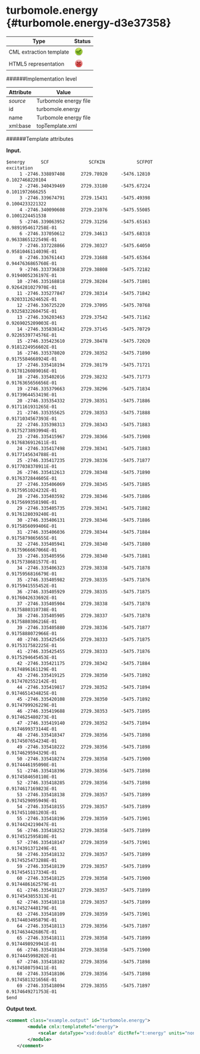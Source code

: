 # turbomole.energy {#turbomole.energy-d3e37358}


| Type                                                                                                                                                | Status                                                                                                                                              |
|----|----|
| CML extraction template                                                                                                                             | ![](/imgs/Total.png)                                                                                                                                |
| HTML5 representation                                                                                                                                | ![](/imgs/None.png)                                                                                                                                 |

######Implementation level

| Attribute                                                                                                                                           | Value                                                                                                                                               |
|----|----|
| *source*                                                                                                                                            | Turbomole energy file                                                                                                                               |
| id                                                                                                                                                  | turbomole.energy                                                                                                                                    |
| name                                                                                                                                                | Turbomole energy file                                                                                                                               |
| xml:base                                                                                                                                            | topTemplate.xml                                                                                                                                     |

######Template attributes

**Input.**

    $energy      SCF               SCFKIN            SCFPOT            excitation
         1 -2746.338897408      2729.78920     -5476.12810     0.1027468220104
         2 -2746.340439469      2729.33180     -5475.67224     0.1011972666255
         3 -2746.339674791      2729.15431     -5475.49398     0.1004233221322
         4 -2746.340090608      2729.21076     -5475.55085     0.1001224451538
         5 -2746.339063952      2729.31256     -5475.65163     0.9891954617258E-01
         6 -2746.337050612      2729.34613     -5475.68318     0.9633865122549E-01
         7 -2746.337228866      2729.30327     -5475.64050     0.9581046114039E-01
         8 -2746.336761443      2729.31688     -5475.65364     0.9447636865760E-01
         9 -2746.333736838      2729.38808     -5475.72182     0.9194005236197E-01
        10 -2746.335168818      2729.38284     -5475.71801     0.9264281027970E-01
        11 -2746.335277847      2729.38314     -5475.71842     0.9203312624652E-01
        12 -2746.336725220      2729.37095     -5475.70768     0.9325832260475E-01
        13 -2746.336203463      2729.37542     -5475.71162     0.9269025209003E-01
        14 -2746.335838142      2729.37145     -5475.70729     0.9226539774576E-01
        15 -2746.335423610      2729.38478     -5475.72020     0.9181224956602E-01
        16 -2746.335378020      2729.38352     -5475.71890     0.9175584668924E-01
        17 -2746.335418194      2729.38179     -5475.71721     0.9178126089016E-01
        18 -2746.335402016      2729.38232     -5475.71773     0.9176365656656E-01
        19 -2746.335379663      2729.38296     -5475.71834     0.9173964453419E-01
        20 -2746.335354332      2729.38351     -5475.71886     0.9171161931265E-01
        21 -2746.335355625      2729.38353     -5475.71888     0.9171034567393E-01
        22 -2746.335398313      2729.38343     -5475.71883     0.9175273893994E-01
        23 -2746.335415967      2729.38366     -5475.71908     0.9176836912611E-01
        24 -2746.335417498      2729.38341     -5475.71883     0.9177145634788E-01
        25 -2746.335417235      2729.38336     -5475.71877     0.9177038378911E-01
        26 -2746.335412613      2729.38348     -5475.71890     0.9176372844605E-01
        27 -2746.335406069      2729.38345     -5475.71885     0.9175951024232E-01
        28 -2746.335403592      2729.38346     -5475.71886     0.9175699358190E-01
        29 -2746.335405735      2729.38341     -5475.71882     0.9176128039240E-01
        30 -2746.335406131      2729.38346     -5475.71886     0.9175856099406E-01
        31 -2746.335406036      2729.38344     -5475.71884     0.9175879865655E-01
        32 -2746.335405941      2729.38340     -5475.71880     0.9175966667066E-01
        33 -2746.335405956      2729.38340     -5475.71881     0.9175738681577E-01
        34 -2746.335406323      2729.38338     -5475.71878     0.9175956816679E-01
        35 -2746.335405982      2729.38335     -5475.71876     0.9175941555452E-01
        36 -2746.335405929      2729.38335     -5475.71875     0.9176042633692E-01
        37 -2746.335405904      2729.38338     -5475.71878     0.9175880310738E-01
        38 -2746.335405905      2729.38337     -5475.71878     0.9175880306216E-01
        39 -2746.335405880      2729.38336     -5475.71877     0.9175888072966E-01
        40 -2746.335425456      2729.38333     -5475.71875     0.9175317582225E-01
        41 -2746.335425455      2729.38333     -5475.71876     0.9175294645453E-01
        42 -2746.335421175      2729.38342     -5475.71884     0.9174896161129E-01
        43 -2746.335419125      2729.38350     -5475.71892     0.9174702552142E-01
        44 -2746.335419817      2729.38352     -5475.71894     0.9174651434825E-01
        45 -2746.335420108      2729.38350     -5475.71892     0.9174799926229E-01
        46 -2746.335419688      2729.38353     -5475.71895     0.9174625480273E-01
        47 -2746.335419140      2729.38352     -5475.71894     0.9174699373144E-01
        48 -2746.335418347      2729.38356     -5475.71898     0.9174507654234E-01
        49 -2746.335418222      2729.38356     -5475.71898     0.9174629594329E-01
        50 -2746.335418274      2729.38358     -5475.71900     0.9174446195090E-01
        51 -2746.335418396      2729.38356     -5475.71898     0.9174584650110E-01
        52 -2746.335418285      2729.38356     -5475.71898     0.9174617169823E-01
        53 -2746.335418138      2729.38357     -5475.71899     0.9174529095949E-01
        54 -2746.335418155      2729.38357     -5475.71899     0.9174511081203E-01
        55 -2746.335418196      2729.38359     -5475.71901     0.9174424219047E-01
        56 -2746.335418252      2729.38358     -5475.71899     0.9174512595810E-01
        57 -2746.335418147      2729.38359     -5475.71901     0.9174391371249E-01
        58 -2746.335418132      2729.38357     -5475.71899     0.9174525473288E-01
        59 -2746.335418139      2729.38357     -5475.71899     0.9174545117334E-01
        60 -2746.335418125      2729.38358     -5475.71900     0.9174486162579E-01
        61 -2746.335418127      2729.38357     -5475.71899     0.9174543855313E-01
        62 -2746.335418118      2729.38357     -5475.71899     0.9174527448179E-01
        63 -2746.335418109      2729.38359     -5475.71901     0.9174403495879E-01
        64 -2746.335418113      2729.38356     -5475.71897     0.9174634426867E-01
        65 -2746.335418111      2729.38358     -5475.71899     0.9174498929941E-01
        66 -2746.335418104      2729.38358     -5475.71900     0.9174445998202E-01
        67 -2746.335418102      2729.38356     -5475.71898     0.9174580759411E-01
        68 -2746.335418106      2729.38356     -5475.71898     0.9174581321656E-01
        69 -2746.335418094      2729.38355     -5475.71897     0.9174649271753E-01
    $end    
        

**Output text.**

```xml
<comment class="example.output" id="turbomole.energy">    
        <module cmlx:templateRef="energy">
            <scalar dataType="xsd:double" dictRef="t:energy" units="nonsi:hartree">-2746.335418094</scalar>
        </module> 
    </comment>
```

